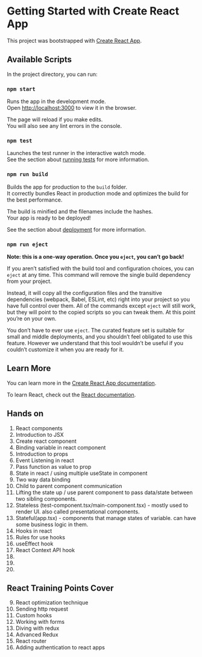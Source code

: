 # Getting Started with Create React App

This project was bootstrapped with [Create React App](https://github.com/facebook/create-react-app).

## Available Scripts

In the project directory, you can run:

### `npm start`

Runs the app in the development mode.\
Open [http://localhost:3000](http://localhost:3000) to view it in the browser.

The page will reload if you make edits.\
You will also see any lint errors in the console.

### `npm test`

Launches the test runner in the interactive watch mode.\
See the section about [running tests](https://facebook.github.io/create-react-app/docs/running-tests) for more information.

### `npm run build`

Builds the app for production to the `build` folder.\
It correctly bundles React in production mode and optimizes the build for the best performance.

The build is minified and the filenames include the hashes.\
Your app is ready to be deployed!

See the section about [deployment](https://facebook.github.io/create-react-app/docs/deployment) for more information.

### `npm run eject`

**Note: this is a one-way operation. Once you `eject`, you can’t go back!**

If you aren’t satisfied with the build tool and configuration choices, you can `eject` at any time. This command will remove the single build dependency from your project.

Instead, it will copy all the configuration files and the transitive dependencies (webpack, Babel, ESLint, etc) right into your project so you have full control over them. All of the commands except `eject` will still work, but they will point to the copied scripts so you can tweak them. At this point you’re on your own.

You don’t have to ever use `eject`. The curated feature set is suitable for small and middle deployments, and you shouldn’t feel obligated to use this feature. However we understand that this tool wouldn’t be useful if you couldn’t customize it when you are ready for it.

## Learn More

You can learn more in the [Create React App documentation](https://facebook.github.io/create-react-app/docs/getting-started).

To learn React, check out the [React documentation](https://reactjs.org/).


## Hands on
1. React components
2. Introduction to JSX
3. Create react component
4. Binding variable in react component
5. Introduction to props
6. Event Listening in react
7. Pass function as value to prop
8. State in react / using multiple useState in component
9. Two way data binding
10. Child to parent component communication
11. Lifting the state up / use parent component to pass data/state between two sibling components.
12. Stateless (test-component.tsx/main-component.tsx) - mostly used to render UI. also called presentational components.
13. Stateful(app.tsx) - components that manage states of variable. can have some business logic in them.
14. Hooks in react
15. Rules for use hooks
16. useEffect hook
17. React Context API hook
18. 
19. 
20. 

## React Training Points Cover

9. React optimization technique
10. Sending http request
11. Custom hooks
12. Working with forms
13. Diving with redux
14. Advanced Redux
15. React router
16. Adding authentication to react apps